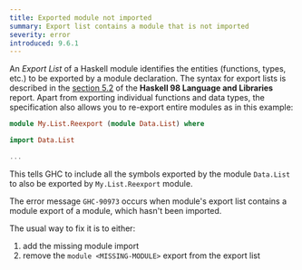 ```yaml
---
title: Exported module not imported
summary: Export list contains a module that is not imported
severity: error
introduced: 9.6.1
---
```


An *Export List* of a Haskell module identifies the entities (functions, types, etc.) to be exported by a module declaration.
The syntax for export lists is described in the [section 5.2](https://www.haskell.org/onlinereport/modules.html) of the **Haskell 98 Language and Libraries** report. Apart from exporting individual functions and data types, the specification also allows you to re-export entire modules as in this example:

```haskell
module My.List.Reexport (module Data.List) where

import Data.List

...
```

This tells GHC to include all the symbols exported by the module `Data.List` to also be exported by `My.List.Reexport` module.

The error message `GHC-90973` occurs when module's export list contains a module export of a module, which hasn't been imported.

The usual way to fix it is to either:

1. add the missing module import
2. remove the `module <MISSING-MODULE>` export from the export list
